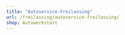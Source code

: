 ```yaml
---
title: "Autoservice-Freilassing"
url: /freilassing/autoservice-freilassing/
shop: Autowerkstatt
---
```

